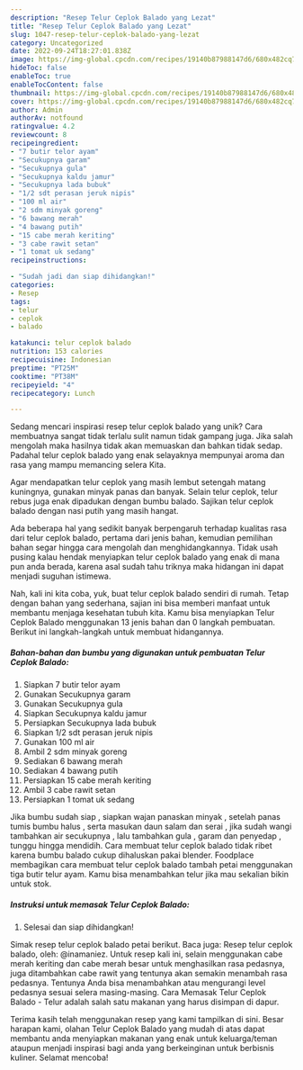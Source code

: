 ```yaml
---
description: "Resep Telur Ceplok Balado yang Lezat"
title: "Resep Telur Ceplok Balado yang Lezat"
slug: 1047-resep-telur-ceplok-balado-yang-lezat
category: Uncategorized
date: 2022-09-24T18:27:01.838Z
image: https://img-global.cpcdn.com/recipes/19140b87988147d6/680x482cq70/telur-ceplok-balado-foto-resep-utama.jpg
hideToc: false
enableToc: true
enableTocContent: false
thumbnail: https://img-global.cpcdn.com/recipes/19140b87988147d6/680x482cq70/telur-ceplok-balado-foto-resep-utama.jpg
cover: https://img-global.cpcdn.com/recipes/19140b87988147d6/680x482cq70/telur-ceplok-balado-foto-resep-utama.jpg
author: Admin
authorAv: notfound
ratingvalue: 4.2
reviewcount: 8
recipeingredient:
- "7 butir telor ayam"
- "Secukupnya garam"
- "Secukupnya gula"
- "Secukupnya kaldu jamur"
- "Secukupnya lada bubuk"
- "1/2 sdt perasan jeruk nipis"
- "100 ml air"
- "2 sdm minyak goreng"
- "6 bawang merah"
- "4 bawang putih"
- "15 cabe merah keriting"
- "3 cabe rawit setan"
- "1 tomat uk sedang"
recipeinstructions:

- "Sudah jadi dan siap dihidangkan!"
categories:
- Resep
tags:
- telur
- ceplok
- balado

katakunci: telur ceplok balado 
nutrition: 153 calories
recipecuisine: Indonesian
preptime: "PT25M"
cooktime: "PT38M"
recipeyield: "4"
recipecategory: Lunch

---
```





Sedang mencari inspirasi resep telur ceplok balado yang unik? Cara membuatnya sangat tidak terlalu sulit namun tidak gampang juga. Jika salah mengolah maka hasilnya tidak akan memuaskan dan bahkan tidak sedap. Padahal telur ceplok balado yang enak selayaknya mempunyai aroma dan rasa yang mampu memancing selera Kita.





Agar mendapatkan telur ceplok yang masih lembut setengah matang kuningnya, gunakan minyak panas dan banyak. Selain telur ceplok, telur rebus juga enak dipadukan dengan bumbu balado. Sajikan telur ceplok balado dengan nasi putih yang masih hangat.

Ada beberapa hal yang sedikit banyak berpengaruh terhadap kualitas rasa dari telur ceplok balado, pertama dari jenis bahan, kemudian pemilihan bahan segar hingga cara mengolah dan menghidangkannya. Tidak usah pusing kalau hendak menyiapkan telur ceplok balado yang enak di mana pun anda berada, karena asal sudah tahu triknya maka hidangan ini dapat menjadi suguhan istimewa.






Nah, kali ini kita coba, yuk, buat telur ceplok balado sendiri di rumah. Tetap dengan bahan yang sederhana, sajian ini bisa memberi manfaat untuk membantu menjaga kesehatan tubuh kita. Kamu bisa menyiapkan Telur Ceplok Balado menggunakan 13 jenis bahan dan 0 langkah pembuatan. Berikut ini langkah-langkah untuk membuat hidangannya.

<!--inarticleads1-->

##### Bahan-bahan dan bumbu yang digunakan untuk pembuatan Telur Ceplok Balado:

1. Siapkan 7 butir telor ayam
1. Gunakan Secukupnya garam
1. Gunakan Secukupnya gula
1. Siapkan Secukupnya kaldu jamur
1. Persiapkan Secukupnya lada bubuk
1. Siapkan 1/2 sdt perasan jeruk nipis
1. Gunakan 100 ml air
1. Ambil 2 sdm minyak goreng
1. Sediakan 6 bawang merah
1. Sediakan 4 bawang putih
1. Persiapkan 15 cabe merah keriting
1. Ambil 3 cabe rawit setan
1. Persiapkan 1 tomat uk sedang


Jika bumbu sudah siap , siapkan wajan panaskan minyak , setelah panas tumis bumbu halus , serta masukan daun salam dan serai , jika sudah wangi tambahkan air secukupnya , lalu tambahkan gula , garam dan penyedap , tunggu hingga mendidih. Cara membuat telur ceplok balado tidak ribet karena bumbu balado cukup dihaluskan pakai blender. Foodplace membagikan cara membuat telur ceplok balado tambah petai menggunakan tiga butir telur ayam. Kamu bisa menambahkan telur jika mau sekalian bikin untuk stok. 

<!--inarticleads2-->

##### Instruksi untuk memasak Telur Ceplok Balado:


1. Selesai dan siap dihidangkan!

Simak resep telur ceplok balado petai berikut. Baca juga: Resep telur ceplok balado, oleh: @inamaniez. Untuk resep kali ini, selain menggunakan cabe merah keriting dan cabe merah besar untuk menghasilkan rasa pedasnya, juga ditambahkan cabe rawit yang tentunya akan semakin menambah rasa pedasnya. Tentunya Anda bisa menambahkan atau mengurangi level pedasnya sesuai selera masing-masing. Cara Memasak Telur Ceplok Balado - Telur adalah salah satu makanan yang harus disimpan di dapur. 

Terima kasih telah menggunakan resep yang kami tampilkan di sini. Besar harapan kami, olahan Telur Ceplok Balado yang mudah di atas dapat membantu anda menyiapkan makanan yang enak untuk keluarga/teman ataupun menjadi inspirasi bagi anda yang berkeinginan untuk berbisnis kuliner. Selamat mencoba!
